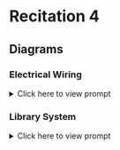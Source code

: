 # Recitation 4 
## Diagrams

### Electrical Wiring

<details><summary>Click here to view prompt</summary>
    
Nintendo's joystick contains several parts, each with a unique probability of reliability.
See the diagram saved in workshop_4_diagram.png

- Each wiring unit W1-W4 gets the reliability rate 0.93..
- Part A has a reliability rate of 0.99.
- Part B has a reliability rate of 0.95.
- Part C has a reliability rate of 0.90.

Calculate probability that the overall system remains reliable.

```mermaid
graph LR
    
a["A<hr>&lambda; = 0.99"]
b["B<hr>&lambda; = 0.95"]
c["C<hr>&lambda; = 0.90"]

subgraph "Wiring"
    wa((" "))
w1["W1<hr>&lambda; = 0.93"]
w2["W2<hr>&lambda; = 0.93"]
w3["W3<hr>&lambda; = 0.93"]
w4["W4<hr>&lambda; = 0.93"]
wz((" "))
end

a---b---wa
wa---w1
wa---w2
wa---w3
wa---w4
w1---wz
w2---wz
w3---wz
w4---wz
wz---c

```
How would the probability change if you added additional components? Add 5 more components to this system, each with a reliability rate of 0.80.  
  
</details>


### Library System

<details><summary>Click here to view prompt</summary>
    
A New York City library system wants to better understand its vulnerability to book loss. They randomly sampled 5 residents from Neighborhood A and B for a total of 10 residents.

-  Residents from neighborhood A use Library A
-  Residents from neighborhood B use Library B
-  Library A tends to lose track of books on the shelf at a rate of 1 book per 200 days.
-  Library B tends to lose track of books on the shelf at a rate of 1 book per 300 days.
-  Residents tend to lose loaned books at a rate of 1 book per 100 days.
-  The library system's supplier loses books at a rate of 1 book per 1000 days.

1.  What is the overall probability that the library system does NOT lose any books? 
2.  How does that probability change over 3 years? 
3.  What is the average failure rate over the first year? Second year? Third year?

```mermaid
graph TD

s["Supplier<hr>&lambda; = 1/1000"]
    
s---l0

subgraph "Libaries"
    l0((" "))
    l0---la
    l0---lb
    
    subgraph "Library A"
    la["Library A<hr>&lambda; = 1/200"]
    la---naa
    
subgraph na["Neighborhood A"]
    naa((" "))
    naz((" "))
    r1["P1<hr>&lambda; = 1/100"]; r2["P2<hr>&lambda; = 1/100"]; r3["P3<hr>&lambda; = 1/100"]; 
    r4["P4<hr>&lambda; = 1/100"]; r5["P5<hr>&lambda; = 1/100"];
    naa --- r1
    naa --- r2
    naa --- r3
    naa --- r4
    naa --- r5
    r1 --- naz
    r2 --- naz
    r3 --- naz
    r4 --- naz
    r5 --- naz
end
    end

    subgraph "Library B"
    lb["Library B<hr>&lambda; = 1/300"]
    lb---nba
    subgraph nb["Neighborhood B"]
    nba((" "))
    nbz((" "))
    r6["P6<hr>&lambda; = 1/100"]; r7["P7<hr>&lambda; = 1/100"];
    r8["P8<hr>&lambda; = 1/100"]; r9["P9<hr>&lambda; = 1/100"]; r10["P10<hr>&lambda; = 1/100"];
    nba --- r6
    nba --- r7
    nba --- r8
    nba --- r9
    nba --- r10
    r6 --- nbz
    r7 --- nbz
    r8 --- nbz
    r9 --- nbz
    r10 --- nbz
end
    end



lz((" "))
naz---lz
nbz---lz
end

```

</details>





